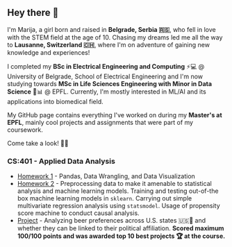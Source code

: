 ## Hey there 👋

I'm Marija, a girl born and raised in **Belgrade, Serbia 🇷🇸**, who fell in love with the STEM field at the age of 10. Chasing my dreams led me all the way to **Lausanne, Switzerland 🇨🇭**, where I'm on adventure of gaining new knowledge and experiences!  

I completed my **BSc in Electrical Engineering and Computing** ⚡💻 @ University of Belgrade, School of Electrical Engineering and I'm now studying towards **MSc in Life Sciences Engineering with Minor in Data Science** 🧬📊 @ EPFL. Currently, I'm mostly interested in ML/AI and its applications into biomedical field.

My GitHub page contains everything I've worked on during my **Master's at EPFL**, mainly cool projects and assignments that were part of my coursework.  

Come take a look! 👀🚀  

### CS:401 - Applied Data Analysis  

* [Homework 1](https://github.com/masazelic/ada-2024-homework-1-adavengers) - Pandas, Data Wrangling, and Data Visualization
* [Homework 2](https://github.com/masazelic/ada-2024-homework-2-adavengers) - Preprocessing data to make it amenable to statistical analysis and machine learning models. Training and testing out-of-the box machine learning models in `sklearn`. Carrying out simple multivariate regression analysis using `statsmodel`. Usage of propensity score machine to conduct causal analysis.
* [Project](https://github.com/masazelic/ada-2024-project-adavengers) - Analyzing beer preferences across U.S. states 🇺🇸🍻 and whether they can be linked to their political affiliation. **Scored maximum 100/100 points and was awarded top 10 best projects 🏆 at the course.**
  

